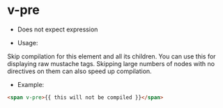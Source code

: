 # v-pre

* Does not expect expression

* Usage:

Skip compilation for this element and all its children. You can use this for displaying raw mustache tags. Skipping large numbers of nodes with no directives on them can also speed up compilation.

* Example:

```html
<span v-pre>{{ this will not be compiled }}</span>
```

